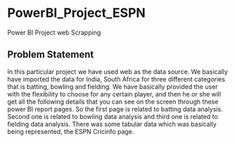 # PowerBI_Project_ESPN
Power BI Project web Scrapping
## Problem Statement ## 
In this particular project we have used web as the data source.
We basically have imported the data for India, South Africa for three different categories that is
batting, bowling and fielding.
We have basically provided the user with the flexibility to choose for any certain player, and then
he or she will get all the following details that you can see on the screen through these power BI report
pages.
So the first page is related to batting data analysis.
Second one is related to bowling data analysis and third one is related to fielding data analysis.
There was some tabular data which was basically being represented, 
the ESPN Cricinfo page.

